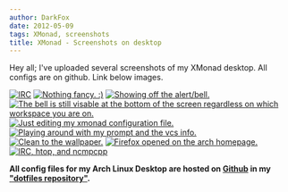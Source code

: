 ```yaml
---
author: DarkFox
date: 2012-05-09
tags: XMonad, screenshots
title: XMonad - Screenshots on desktop
---
```


Hey all; I've uploaded several screenshots of my XMonad desktop. All configs are on github. Link below images.

[![IRC](http://i.imgur.com/ulPUb.png)](http://i.imgur.com/eBdXy.png)
[![Nothing fancy. :)](http://i.imgur.com/sNe5g.png)](http://i.imgur.com/2TwMP.png)
[![Showing off the alert/bell.](http://i.imgur.com/AYjPx.png)](http://i.imgur.com/KIMhq.png)
[![The bell is still visable at the bottom of the screen regardless on
which workspace you are on.](http://i.imgur.com/0duXE.png)](http://i.imgur.com/Bn8nh.png)
[![Just editing my xmonad configuration file.](http://i.imgur.com/q5mbh.png)](http://i.imgur.com/etDDm.png)
[![Playing around with my prompt and the vcs info.](http://i.imgur.com/he5ks.png)](http://i.imgur.com/7TRAH.png)
[![Clean to the wallpaper.](http://i.imgur.com/3nPNF.png)](http://i.imgur.com/pB9nt.png)
[![Firefox opened on the arch homepage.](http://i.imgur.com/6ZhEL.png)](http://i.imgur.com/IlRaz.png)
[![IRC, htop, and ncmpcpp](http://i.imgur.com/gZFse.png)](http://i.imgur.com/MZeQD.jpg)

**All config files for my Arch Linux Desktop are hosted on [Github](http://github.com/) in my ["dotfiles repository"](http://github.com/archeydevil/dotfiles).**
